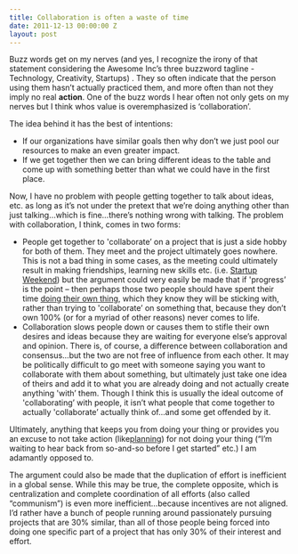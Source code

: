 ```yaml
---
title: Collaboration is often a waste of time
date: 2011-12-13 00:00:00 Z
layout: post
---
```

 
<p>Buzz words get on my nerves (and yes, I recognize the irony of that statement considering the Awesome Inc&rsquo;s three buzzword tagline - Technology, Creativity, Startups) . They so often indicate that the person using them hasn&rsquo;t actually practiced them, and more often than not they imply no real <strong>action</strong>. One of the buzz words I hear often not only gets on my nerves but I think whos value is overemphasized is &lsquo;collaboration&rsquo;.</p>
<p>The idea behind it has the best of intentions:</p>
<ul><li>If our organizations have similar goals then why don&rsquo;t we just pool our resources to make an even greater impact.</li>
<li> If we get together then we can bring different ideas to the table and come up with something better than what we could have in the first place.</li>
</ul><p>Now, I have no problem with people getting together to talk about ideas, etc. as long as it&rsquo;s not under the pretext that we&rsquo;re doing anything other than just talking&hellip;which is fine&hellip;there&rsquo;s nothing wrong with talking. The problem with collaboration, I think, comes in two forms:</p>
<ul><li>People get together to 'collaborate&rsquo; on a project that is just a side hobby for both of them. They meet and the project ultimately goes nowhere. This is not a bad thing in some cases, as the meeting could ultimately result in making friendships, learning new skills etc. (i.e. <a href="http://startupweekend.org/" target="_blank">Startup Weekend</a>) but the argument could very easily be made that if 'progress&rsquo; is the point – then perhaps those two people should have spent their time <a href="http://takeitupalevel.com/2010/09/09/forget-emdo-your-thing/" target="_blank">doing their own thing</a>, which they know they will be sticking with, rather than trying to 'collaborate&rsquo; on something that, because they don&rsquo;t own 100% (or for a myriad of other reasons) never comes to life.</li>
<li>Collaboration slows people down or causes them to stifle their own desires and ideas because they are waiting for everyone else&rsquo;s approval and opinion. There is, of course, a difference between collaboration and consensus&hellip;but the two are not free of influence from each other. It may be politically difficult to go meet with someone saying you want to collaborate with them about something, but ultimately just take one idea of theirs and add it to what you are already doing and not actually create anything 'with&rsquo; them. Though I think this is usually the ideal outcome of 'collaborating&rsquo; with people, it isn&rsquo;t what people that come together to actually 'collaborate&rsquo; actually think of&hellip;and some get offended by it.</li>
</ul><p>Ultimately, anything that keeps you from doing your thing or provides you an excuse to not take action (like<a href="http://awesomeinc.org/Blog/planning-a-fear-based-excuse-for-doing-nothing" target="_blank">planning</a>) for not doing your thing (&ldquo;I&rsquo;m waiting to hear back from so-and-so before I get started&rdquo; etc.) I am adamantly opposed to.</p>
<p>The argument could also be made that the duplication of effort is inefficient in a global sense. While this may be true, the complete opposite, which is centralization and complete coordination of all efforts (also called &ldquo;communism&rdquo;) is even more inefficient&hellip;because incentives are not aligned. I&rsquo;d rather have a bunch of people running around passionately pursuing projects that are 30% similar, than all of those people being forced into doing one specific part of a project that has only 30% of their interest and effort.</p>
